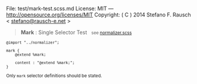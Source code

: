 File:      test/mark-test.scss.md
License:   MIT — http://opensource.org/licenses/MIT
Copyright: ( C ) 2014 Stefano F. Rausch < stefano@rausch-e.net >

> **Mark** : Single Selector Test  
> <small> see [normalizer.scss](../_normalizer.scss.md) </smalll>

    @import "../normalizer";

    mark {
        @extend %mark;

        content : "@extend %mark;";
    }

Only `mark` selector definitions should be stated.
